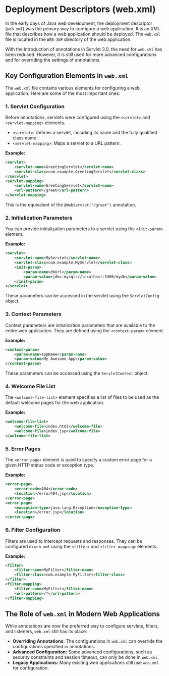 # Deployment Descriptors (web.xml)

In the early days of Java web development, the deployment descriptor (`web.xml`) was the primary way to configure a web application. It is an XML file that describes how a web application should be deployed. The `web.xml` file is located in the `WEB-INF` directory of the web application.

With the introduction of annotations in Servlet 3.0, the need for `web.xml` has been reduced. However, it is still used for more advanced configurations and for overriding the settings of annotations.

## Key Configuration Elements in `web.xml`

The `web.xml` file contains various elements for configuring a web application. Here are some of the most important ones:

### 1. Servlet Configuration

Before annotations, servlets were configured using the `<servlet>` and `<servlet-mapping>` elements.

-   `<servlet>`: Defines a servlet, including its name and the fully qualified class name.
-   `<servlet-mapping>`: Maps a servlet to a URL pattern.

**Example:**

```xml
<servlet>
    <servlet-name>GreetingServlet</servlet-name>
    <servlet-class>com.example.GreetingServlet</servlet-class>
</servlet>
<servlet-mapping>
    <servlet-name>GreetingServlet</servlet-name>
    <url-pattern>/greet</url-pattern>
</servlet-mapping>
```

This is the equivalent of the `@WebServlet("/greet")` annotation.

### 2. Initialization Parameters

You can provide initialization parameters to a servlet using the `<init-param>` element.

**Example:**

```xml
<servlet>
    <servlet-name>MyServlet</servlet-name>
    <servlet-class>com.example.MyServlet</servlet-class>
    <init-param>
        <param-name>dbUrl</param-name>
        <param-value>jdbc:mysql://localhost:3306/mydb</param-value>
    </init-param>
</servlet>
```

These parameters can be accessed in the servlet using the `ServletConfig` object.

### 3. Context Parameters

Context parameters are initialization parameters that are available to the entire web application. They are defined using the `<context-param>` element.

**Example:**

```xml
<context-param>
    <param-name>appName</param-name>
    <param-value>My Awesome App</param-value>
</context-param>
```

These parameters can be accessed using the `ServletContext` object.

### 4. Welcome File List

The `<welcome-file-list>` element specifies a list of files to be used as the default welcome pages for the web application.

**Example:**

```xml
<welcome-file-list>
    <welcome-file>index.html</welcome-file>
    <welcome-file>index.jsp</welcome-file>
</welcome-file-list>
```

### 5. Error Pages

The `<error-page>` element is used to specify a custom error page for a given HTTP status code or exception type.

**Example:**

```xml
<error-page>
    <error-code>404</error-code>
    <location>/error404.jsp</location>
</error-page>
<error-page>
    <exception-type>java.lang.Exception</exception-type>
    <location>/error.jsp</location>
</error-page>
```

### 6. Filter Configuration

Filters are used to intercept requests and responses. They can be configured in `web.xml` using the `<filter>` and `<filter-mapping>` elements.

**Example:**

```xml
<filter>
    <filter-name>MyFilter</filter-name>
    <filter-class>com.example.MyFilter</filter-class>
</filter>
<filter-mapping>
    <filter-name>MyFilter</filter-name>
    <url-pattern>/*</url-pattern>
</filter-mapping>
```

## The Role of `web.xml` in Modern Web Applications

While annotations are now the preferred way to configure servlets, filters, and listeners, `web.xml` still has its place:

-   **Overriding Annotations:** The configurations in `web.xml` can override the configurations specified in annotations.
-   **Advanced Configuration:** Some advanced configurations, such as security constraints and session timeout, can only be done in `web.xml`.
-   **Legacy Applications:** Many existing web applications still use `web.xml` for configuration.
